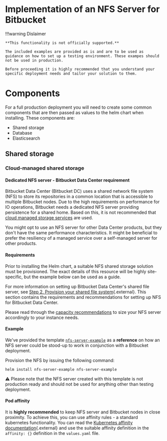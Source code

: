 # Implementation of an NFS Server for Bitbucket

!!!warning Dislaimer

    **This functionality is not officially supported.**
    
    The included examples are provided as is and are to be used as guidance on how to set up a testing environment. These exampes should not be used in production. 
    
    Before proceeding it is highly recommended that you understand your specific deployment needs and tailor your solution to them.

# Components

For a full production deployment you will need to create some common components that are then passed as values 
to the helm chart when installing. These components are:

* Shared storage
* Database
* Elasticsearch

## Shared storage

### Cloud-managed shared storage 

#### Dedicated NFS server - Bitbucket Data Center requirement

Bitbucket Data Center (Bitbucket DC) uses a shared network file system (NFS) to store its repositories in a common 
location that is accessible to multiple Bitbucket nodes. Due to the high requirements on performance for IO 
operations, Bitbucket needs a dedicated NFS server providing persistence for a shared home. Based on this, 
it is not recommended that 
[cloud managed storage services](https://confluence.atlassian.com/bitbucketserver/supported-platforms-776640981.html#Supportedplatforms-cloudplatformsCloudPlatforms) 
are used.

You might opt to use an NFS server for other Data Center products, but they don't have the same performance 
characteristics. It might be beneficial to prefer the resiliency of a managed service over a self-managed 
server for other products.
 
#### Requirements

Prior to installing the Helm chart, a suitable NFS shared storage solution must be provisioned. The exact details 
of this resource will be highly site-specific, but the example below can be used as a guide.

For more information on setting up Bitbucket Data Center's shared file server, see 
[Step 2. Provision your shared file system](https://confluence.atlassian.com/bitbucketserver/install-bitbucket-data-center-872139817.html#InstallBitbucketDataCenter-nfs){.external}. 
This section contains the requirements and recommendations for setting up NFS for Bitbucket Data Center.

Please read through the 
[capacity recommendations](https://confluence.atlassian.com/bitbucketserver/recommendations-for-running-bitbucket-in-aws-776640282.html)
to size your NFS server accordingly to your instance needs.

#### Example

We've provided the template [`nfs-server-example`](nfs-server-example) as a **reference** on how an NFS server could
be stood-up to work in conjunction with a Bitbucket deployment. 

Provision the NFS by issuing the following command:
```shell
helm install nfs-server-example nfs-server-example
```

:warning: Please note that the NFS server created with this template is not production ready and should not be 
used for anything other than testing deployment.


#### Pod affinity

It is **highly recommended** to keep NFS server and Bitbucket nodes in close proximity. To achieve this, you can use affinity rules -
a standard kubernetes functionality. You can read the [Kubernetes affinity documentation](https://kubernetes.io/docs/concepts/scheduling-eviction/assign-pod-node/#affinity-and-anti-affinity){.external} and use the suitable affinity definition in the `affinity: {}` definition in the `values.yaml` file.
